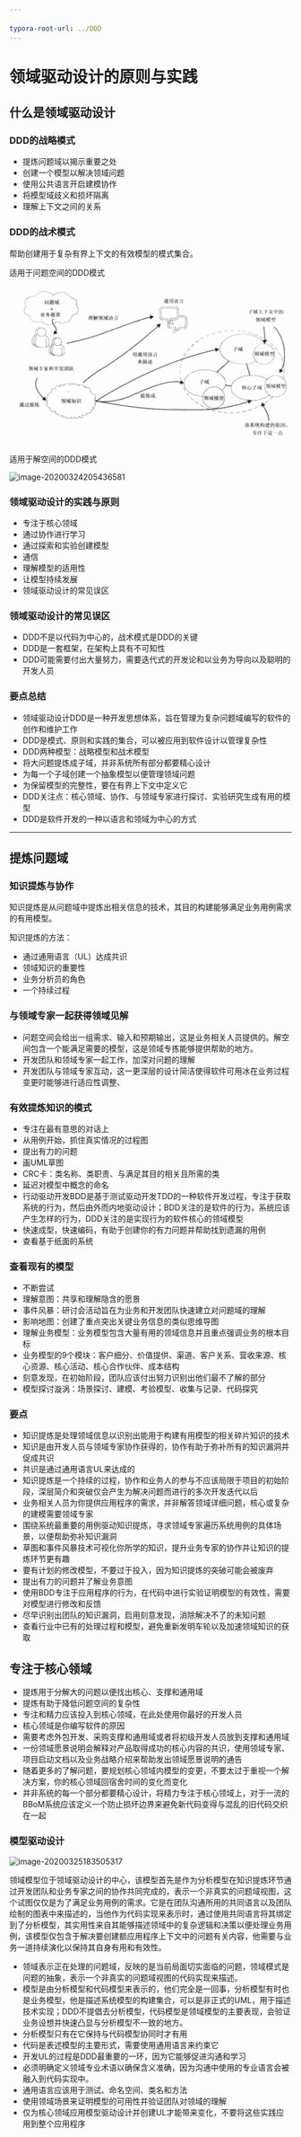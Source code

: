 ```yaml
---

typora-root-url: ../DDD
---
```


# 领域驱动设计的原则与实践

## 什么是领域驱动设计

### DDD的战略模式

- 提炼问题域以揭示重要之处
- 创建一个模型以解决领域问题
- 使用公共语言开启建模协作
- 将模型域歧义和损坏隔离
- 理解上下文之间的关系

### DDD的战术模式

帮助创建用于复杂有界上下文的有效模型的模式集合。

适用于问题空间的DDD模式

![image-20200324205224934](./image/questionDDD.png)

适用于解空间的DDD模式

![image-20200324205436581](/Users/guangxush/IDEA/DesignPatterns/src/DDD/image/questionResult.png)

### 领域驱动设计的实践与原则

- 专注于核心领域
- 通过协作进行学习
- 通过探索和实验创建模型
- 通信
- 理解模型的适用性
- 让模型持续发展
- 领域驱动设计的常见误区

### 领域驱动设计的常见误区

- DDD不是以代码为中心的，战术模式是DDD的关键
- DDD是一套框架，在架构上具有不可知性
- DDD可能需要付出大量努力，需要迭代式的开发论和以业务为导向以及聪明的开发人员

### 要点总结

- 领域驱动设计DDD是一种开发思想体系，旨在管理为复杂问题域编写的软件的创作和维护工作
- DDD是模式、原则和实践的集合，可以被应用到软件设计以管理复杂性
- DDD两种模型：战略模型和战术模型
- 将大问题提炼成子域，并非系统所有部分都要精心设计
- 为每一个子域创建一个抽象模型以便管理领域问题
- 为保留模型的完整性，要在有界上下文中定义它
- DDD关注点：核心领域、协作、与领域专家进行探讨、实验研究生成有用的模型
- DDD是软件开发的一种以语言和领域为中心的方式

------



## 提炼问题域

### 知识提炼与协作

知识提炼是从问题域中提炼出相关信息的技术，其目的构建能够满足业务用例需求的有用模型。

知识提炼的方法：

- 通过通用语言（UL）达成共识
- 领域知识的重要性
- 业务分析员的角色
- 一个持续过程

### 与领域专家一起获得领域见解

- 问题空间会给出一组需求、输入和预期输出，这是业务相关人员提供的。解空间包含一个能满足需要的模型，这是领域专拣能够提供帮助的地方。
- 开发团队和领域专家一起工作，加深对问题的理解
- 开发团队与领域专家互动，这一更深层的设计简洁使得软件可用冰在业务过程变更时能够进行适应性调整、

### 有效提炼知识的模式

- 专注在最有意思的对话上
- 从用例开始，抓住真实情况的过程图
- 提出有力的问题
- 画UML草图
- CRC卡：类名称、类职责、与满足其目的相关且所需的类
- 延迟对模型中概念的命名
- 行动驱动开发BDD是基于测试驱动开发TDD的一种软件开发过程，专注于获取系统的行为，然后由外而内地驱动设计；BDD关注的是软件的行为，系统应该产生怎样的行为，DDD关注的是实现行为的软件核心的领域模型
- 快速成型，快速编码，有助于创建你的有力问题并帮助找到遗漏的用例
- 查看基于纸面的系统

### 查看现有的模型

- 不断尝试
- 理解意图：共享和理解隐含的愿景
- 事件风暴：研讨会活动旨在为业务和开发团队快速建立对问题域的理解
- 影响地图：创建了重点突出关键业务信息的类似思维导图
- 理解业务模型：业务模型包含大量有用的领域信息并且重点强调业务的根本目标
- 业务模型的9个模块：客户细分、价值提供、渠道、客户关系、营收来源、核心资源、核心活动、核心合作伙伴、成本结构
- 刻意发现，在初始阶段，团队应该付出努力识别出他们最不了解的部分
- 模型探讨漩涡：场景探讨、建模、考验模型、收集与记录、代码探究

### 要点

- 知识提炼是处理领域信息以识别出能用于构建有用模型的相关碎片知识的技术
- 知识是由开发人员与领域专家协作获得的，协作有助于弥补所有的知识漏洞并促成共识
- 共识是通过通用语言UL来达成的
- 知识提炼是一个持续的过程，协作和业务人的参与不应该局限于项目的初始阶段，深层简介和突破仅会产生为解决问题而进行的多次开发迭代以后
- 业务相关人员为你提供应用程序的需求，并非解答领域详细问题，核心或复杂的建模需要领域专家
- 围绕系统最重要的用例驱动知识提炼，寻求领域专家遍历系统用例的具体场景，以便帮助弥补知识漏洞
- 草图和事件风暴技术可视化你所学的知识，提升业务专家的协作并让知识的提炼环节更有趣
- 要有计划的修改模型，不要过于投入，因为知识提炼的突破可能会被废弃
- 提出有力的问题并了解业务意图
- 使用BDD专注于应用程序的行为，在代码中进行实验证明模型的有效性，需要对模型进行修改和反馈
- 尽早识别出团队的知识漏洞，启用刻意发现，消除解决不了的未知问题
- 查看行业中已有的处理过程和模型，避免重新发明车轮以及加速领域知识的获取

## 专注于核心领域

- 提炼用于分解大的问题以便找出核心、支撑和通用域
- 提炼有助于降低问题空间的复杂性
- 专注和精力应该投入到核心领域，在此处使用你最好的开发人员
- 核心领域是你编写软件的原因
- 需要考虑外包开发、采购支撑和通用域或者将初级开发人员放到支撑和通用域
- 一份领域愿景说明会解释对产品取得成功的核心内容的共识，使用领域专家、项目启动文档以及业务战略介绍来帮助发出领域愿景说明的通告
- 随着更多的了解问题，要规划核心领域内模型的变更，不要太过于重视一个解决方案，你的核心领域回宿舍时间的变化而变化
- 并非系统的每一个部分都要精心设计，将精力专注于核心领域上，对于一流的BBoM系统应该定义一个防止损坏边界来避免新代码变得与混乱的旧代码交织在一起

### 模型驱动设计

![image-20200325183505317](/image/DDDfunction.png)



领域模型位于领域驱动设计的中心，该模型首先是作为分析模型在知识提炼环节通过开发团队和业务专家之间的协作共同完成的，表示一个非真实的问题域视图，这个试图仅仅是为了满足业务用例的需求。它是在团队沟通所用的共同语言以及团队绘制的图表中来描述的，当他作为代码实现来表示时，通过使用共同语言将其绑定到了分析模型，其实用性来自其能够描述领域中的复杂逻辑和决策以便处理业务用例，该模型仅包含于解决要创建额应用程序上下文中的问题有关内容，他需要与业务一道持续演化以保持其自身有用和有效性。

- 领域表示正在处理的问题域，反映的是当前局面切实面临的问题，领域模式是问题的抽象，表示一个非真实的问题域视图的代码实现来描述。
- 模型是由分析模型和代码模型来表示的，他们完全是一回事，分析模型有时也是业务模型，他是描述系统模型的构建集合，可以是非正式的UML，用于描述技术实现；DDD不提倡去分析模型，代码模型是领域模型的主要表现，会验证业务设想并快速凸显与分析模型不一致的地方。
- 分析模型只有在它保持与代码模型协同时才有用
- 代码是表述模型的主要形式，需要使用通用语言来约束它
- 开发UL的过程是DDD最重要的一环，因为它能够促进沟通和学习
- 必须明确定义领域专业术语以确保含义准确，因为沟通中使用的专业语言会被融入到代码实现中。
- 通用语言应该用于测试、命名空间、类名和方法
- 使用领域场景来证明模型的可用性并验证团队对领域的理解
- 仅为核心领域应用模型驱动设计并创建UL才能带来变化，不要将这些实践应用到整个应用程序





### 

